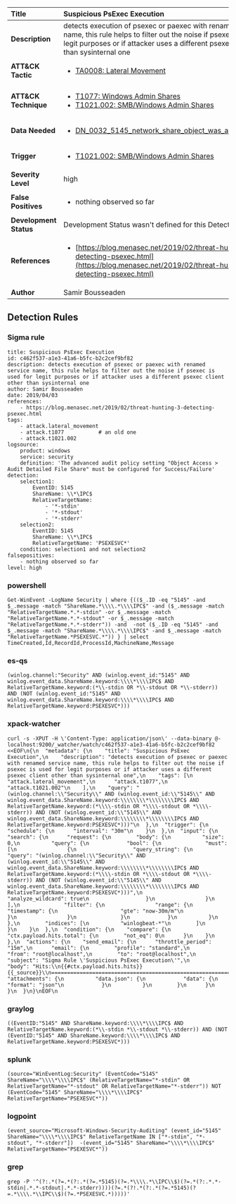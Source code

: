 | Title                    | Suspicious PsExec Execution       |
|:-------------------------|:------------------|
| **Description**          | detects execution of psexec or paexec with renamed service name, this rule helps to filter out the noise if psexec is used for legit purposes or if attacker uses a different psexec client other than sysinternal one |
| **ATT&amp;CK Tactic**    |  <ul><li>[TA0008: Lateral Movement](https://attack.mitre.org/tactics/TA0008)</li></ul>  |
| **ATT&amp;CK Technique** | <ul><li>[T1077: Windows Admin Shares](https://attack.mitre.org/techniques/T1077)</li><li>[T1021.002: SMB/Windows Admin Shares](https://attack.mitre.org/techniques/T1021.002)</li></ul>  |
| **Data Needed**          | <ul><li>[DN_0032_5145_network_share_object_was_accessed_detailed](../Data_Needed/DN_0032_5145_network_share_object_was_accessed_detailed.md)</li></ul>  |
| **Trigger**              | <ul><li>[T1021.002: SMB/Windows Admin Shares](../Triggers/T1021.002.md)</li></ul>  |
| **Severity Level**       | high |
| **False Positives**      | <ul><li>nothing observed so far</li></ul>  |
| **Development Status**   |  Development Status wasn't defined for this Detection Rule yet  |
| **References**           | <ul><li>[https://blog.menasec.net/2019/02/threat-hunting-3-detecting-psexec.html](https://blog.menasec.net/2019/02/threat-hunting-3-detecting-psexec.html)</li></ul>  |
| **Author**               | Samir Bousseaden |


## Detection Rules

### Sigma rule

```
title: Suspicious PsExec Execution
id: c462f537-a1e3-41a6-b5fc-b2c2cef9bf82
description: detects execution of psexec or paexec with renamed service name, this rule helps to filter out the noise if psexec is used for legit purposes or if attacker uses a different psexec client other than sysinternal one
author: Samir Bousseaden
date: 2019/04/03
references:
    - https://blog.menasec.net/2019/02/threat-hunting-3-detecting-psexec.html
tags:
    - attack.lateral_movement
    - attack.t1077           # an old one
    - attack.t1021.002
logsource:
    product: windows
    service: security
    definition: 'The advanced audit policy setting "Object Access > Audit Detailed File Share" must be configured for Success/Failure'
detection:
    selection1:
        EventID: 5145
        ShareName: \\*\IPC$
        RelativeTargetName:
            - '*-stdin'
            - '*-stdout'
            - '*-stderr'
    selection2:
        EventID: 5145
        ShareName: \\*\IPC$
        RelativeTargetName: 'PSEXESVC*'
    condition: selection1 and not selection2
falsepositives:
    - nothing observed so far
level: high

```





### powershell
    
```
Get-WinEvent -LogName Security | where {(($_.ID -eq "5145" -and $_.message -match "ShareName.*\\\\.*\\\\IPC$" -and ($_.message -match "RelativeTargetName.*.*-stdin" -or $_.message -match "RelativeTargetName.*.*-stdout" -or $_.message -match "RelativeTargetName.*.*-stderr")) -and  -not ($_.ID -eq "5145" -and $_.message -match "ShareName.*\\\\.*\\\\IPC$" -and $_.message -match "RelativeTargetName.*PSEXESVC.*")) } | select TimeCreated,Id,RecordId,ProcessId,MachineName,Message
```


### es-qs
    
```
(winlog.channel:"Security" AND (winlog.event_id:"5145" AND winlog.event_data.ShareName.keyword:\\\\*\\\\IPC$ AND RelativeTargetName.keyword:(*\\-stdin OR *\\-stdout OR *\\-stderr)) AND (NOT (winlog.event_id:"5145" AND winlog.event_data.ShareName.keyword:\\\\*\\\\IPC$ AND RelativeTargetName.keyword:PSEXESVC*)))
```


### xpack-watcher
    
```
curl -s -XPUT -H \'Content-Type: application/json\' --data-binary @- localhost:9200/_watcher/watch/c462f537-a1e3-41a6-b5fc-b2c2cef9bf82 <<EOF\n{\n  "metadata": {\n    "title": "Suspicious PsExec Execution",\n    "description": "detects execution of psexec or paexec with renamed service name, this rule helps to filter out the noise if psexec is used for legit purposes or if attacker uses a different psexec client other than sysinternal one",\n    "tags": [\n      "attack.lateral_movement",\n      "attack.t1077",\n      "attack.t1021.002"\n    ],\n    "query": "(winlog.channel:\\"Security\\" AND (winlog.event_id:\\"5145\\" AND winlog.event_data.ShareName.keyword:\\\\\\\\*\\\\\\\\IPC$ AND RelativeTargetName.keyword:(*\\\\-stdin OR *\\\\-stdout OR *\\\\-stderr)) AND (NOT (winlog.event_id:\\"5145\\" AND winlog.event_data.ShareName.keyword:\\\\\\\\*\\\\\\\\IPC$ AND RelativeTargetName.keyword:PSEXESVC*)))"\n  },\n  "trigger": {\n    "schedule": {\n      "interval": "30m"\n    }\n  },\n  "input": {\n    "search": {\n      "request": {\n        "body": {\n          "size": 0,\n          "query": {\n            "bool": {\n              "must": [\n                {\n                  "query_string": {\n                    "query": "(winlog.channel:\\"Security\\" AND (winlog.event_id:\\"5145\\" AND winlog.event_data.ShareName.keyword:\\\\\\\\*\\\\\\\\IPC$ AND RelativeTargetName.keyword:(*\\\\-stdin OR *\\\\-stdout OR *\\\\-stderr)) AND (NOT (winlog.event_id:\\"5145\\" AND winlog.event_data.ShareName.keyword:\\\\\\\\*\\\\\\\\IPC$ AND RelativeTargetName.keyword:PSEXESVC*)))",\n                    "analyze_wildcard": true\n                  }\n                }\n              ],\n              "filter": {\n                "range": {\n                  "timestamp": {\n                    "gte": "now-30m/m"\n                  }\n                }\n              }\n            }\n          }\n        },\n        "indices": [\n          "winlogbeat-*"\n        ]\n      }\n    }\n  },\n  "condition": {\n    "compare": {\n      "ctx.payload.hits.total": {\n        "not_eq": 0\n      }\n    }\n  },\n  "actions": {\n    "send_email": {\n      "throttle_period": "15m",\n      "email": {\n        "profile": "standard",\n        "from": "root@localhost",\n        "to": "root@localhost",\n        "subject": "Sigma Rule \'Suspicious PsExec Execution\'",\n        "body": "Hits:\\n{{#ctx.payload.hits.hits}}{{_source}}\\n================================================================================\\n{{/ctx.payload.hits.hits}}",\n        "attachments": {\n          "data.json": {\n            "data": {\n              "format": "json"\n            }\n          }\n        }\n      }\n    }\n  }\n}\nEOF\n
```


### graylog
    
```
((EventID:"5145" AND ShareName.keyword:\\\\*\\\\IPC$ AND RelativeTargetName.keyword:(*\\-stdin *\\-stdout *\\-stderr)) AND (NOT (EventID:"5145" AND ShareName.keyword:\\\\*\\\\IPC$ AND RelativeTargetName.keyword:PSEXESVC*)))
```


### splunk
    
```
(source="WinEventLog:Security" (EventCode="5145" ShareName="\\\\*\\\\IPC$" (RelativeTargetName="*-stdin" OR RelativeTargetName="*-stdout" OR RelativeTargetName="*-stderr")) NOT (EventCode="5145" ShareName="\\\\*\\\\IPC$" RelativeTargetName="PSEXESVC*"))
```


### logpoint
    
```
(event_source="Microsoft-Windows-Security-Auditing" (event_id="5145" ShareName="\\\\*\\\\IPC$" RelativeTargetName IN ["*-stdin", "*-stdout", "*-stderr"])  -(event_id="5145" ShareName="\\\\*\\\\IPC$" RelativeTargetName="PSEXESVC*"))
```


### grep
    
```
grep -P '^(?:.*(?=.*(?:.*(?=.*5145)(?=.*\\\\.*\\IPC\\$)(?=.*(?:.*.*-stdin|.*.*-stdout|.*.*-stderr))))(?=.*(?!.*(?:.*(?=.*5145)(?=.*\\\\.*\\IPC\\$)(?=.*PSEXESVC.*)))))'
```



